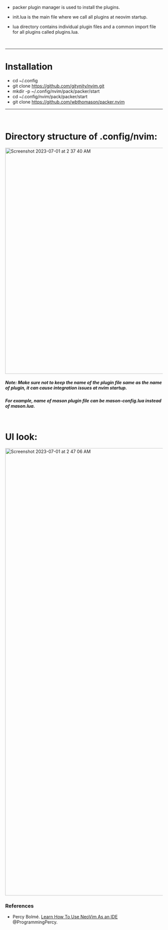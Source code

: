 - packer plugin manager is used to install the plugins.

- init.lua is the main file where we call all plugins at neovim startup.

- lua directory contains individual plugin files and a common import file for all plugins called plugins.lua.

<br />

---
# Installation

-  cd ~/.config   <!-- cd into your config directory -->
-  git clone https://github.com/gitynity/nvim.git <!-- clone this repo -->
-  mkdir -p ~/.config/nvim/pack/packer/start <!-- Make directory structure like this to setup packer plugin mananger -->
-  cd ~/.config/nvim/pack/packer/start <!-- cd to this location to install clone packer  -->
-  git clone https://github.com/wbthomason/packer.nvim <!-- clone packer repo -->

---
<br />

# Directory structure of .config/nvim:

<img width="721" alt="Screenshot 2023-07-01 at 2 37 40 AM" src="https://github.com/gitynity/nvim-config/assets/23361845/f0646fc5-2bfd-4145-9aee-1781823f7827">








##### Note: Make sure not to keep the name of the plugin file same as the name of plugin, it can cause integration issues at nvim startup. 

##### For example, name of mason plugin file can be mason-config.lua instead of mason.lua. <br /> <br />  <br /> 

# UI look:

<img width="1427" alt="Screenshot 2023-07-01 at 2 47 06 AM" src="https://github.com/gitynity/nvim-config/assets/23361845/80651527-d453-42f1-9643-2a3e0e29e565">


<bre />

### References

- Percy Bolmé. [Learn How To Use NeoVim As an IDE](https://programmingpercy.tech/blog/learn-how-to-use-neovim-as-ide/) @ProgrammingPercy.
